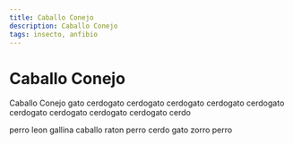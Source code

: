 ```yaml
---
title: Caballo Conejo
description: Caballo Conejo
tags: insecto, anfibio
---
```


# Caballo Conejo

Caballo Conejo gato cerdogato cerdogato cerdogato cerdogato cerdogato cerdogato cerdogato cerdogato cerdogato cerdo

perro leon gallina caballo raton perro cerdo gato zorro perro